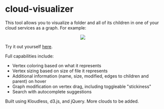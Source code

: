 # cloud-visualizer

This tool allows you to visualize a folder and all of its children in one of your cloud services as a graph. For example: 

<p align="center">
  <img src="https://raw.github.com/rodhoopar/cloud-visualizer/master/examples/demo.png"/>
</p>

Try it out yourself [here](https://rodhoopar.github.io/Cloud-Visualizer). 

Full capabilities include: 
* Vertex coloring based on what it represents 
* Vertex sizing based on size of file it represents
* Additional information (name, size, modified, edges to children and parent) on hover
* Graph modification on vertex drag, including toggleable "stickiness" 
* Search with autocomplete suggestions

Built using Kloudless, d3.js, and jQuery. More clouds to be added.
